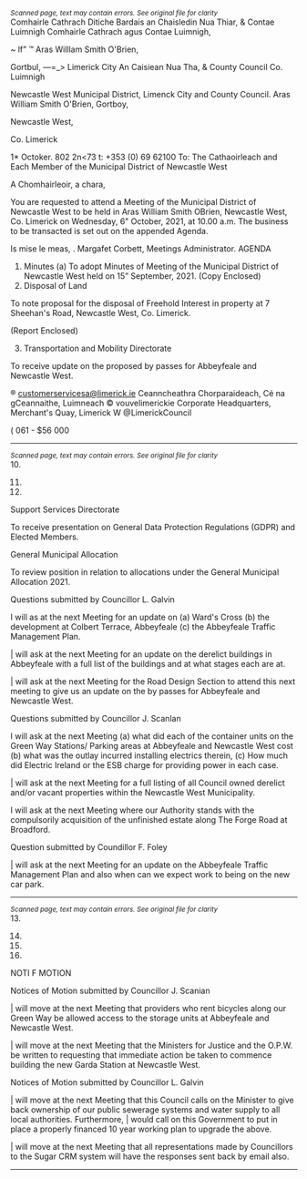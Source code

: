*<small>Scanned page, text may contain errors. See original file for clarity</small>*  
Comhairle Cathrach Ditiche Bardais an Chaisledin Nua Thiar,
& Contae Luimnigh Comhairle Cathrach agus Contae Luimnigh,

~ lf” ™ Aras Willlam Smith O'Brien,

Gortbul,
—=_> Limerick City An Caisiean Nua Tha,
& County Council Co. Luimnigh

Newcastle West Municipal District,
Limenck City and County Council.
Aras William Smith O'Brien,
Gortboy,

Newcastle West,

Co. Limerick

1* Octoker. 802 2n<73
t: +353 (0) 69 62100
To: The Cathaoirleach and Each Member of the Municipal District of Newcastle West

A Chomhairleoir, a chara,

You are requested to attend a Meeting of the Municipal District of Newcastle West to be held
in Aras William Smith OBrien, Newcastle West, Co. Limerick on Wednesday, 6" October,
2021, at 10.00 a.m. The business to be transacted is set out on the appended Agenda.

Is mise le meas, .
Margafet Corbett,
Meetings Administrator.
AGENDA
1. Minutes
(a) To adopt Minutes of Meeting of the Municipal District of Newcastle West held on 15”
September, 2021.
(Copy Enclosed)
2. Disposal of Land

To note proposal for the disposal of Freehold Interest in property at 7 Sheehan's
Road, Newcastle West, Co. Limerick.

(Report Enclosed)

3. Transportation and Mobility Directorate

To receive update on the proposed by passes for Abbeyfeale and Newcastle West.

® customerservicesa@limerick.ie
Ceanncheathra Chorparaideach, Cé na gCeannaithe, Luimneach © vouvelimerickie
Corporate Headquarters, Merchant's Quay, Limerick W @LimerickCouncil

( 061 - $56 000

---
*<small>Scanned page, text may contain errors. See original file for clarity</small>*  
10.

11.

12.

Support Services Directorate

To receive presentation on General Data Protection Regulations (GDPR) and Elected
Members.

General Municipal Allocation

To review position in relation to allocations under the General Municipal Allocation
2021.

Questions submitted by Councillor L. Galvin

I will as at the next Meeting for an update on (a) Ward's Cross (b) the development
at Colbert Terrace, Abbeyfeale (c) the Abbeyfeale Traffic Management Plan.

| will ask at the next Meeting for an update on the derelict buildings in Abbeyfeale
with a full list of the buildings and at what stages each are at.

| will ask at the next Meeting for the Road Design Section to attend this next meeting
to give us an update on the by passes for Abbeyfeale and Newcastle West.

Questions submitted by Councillor J. Scanlan

I will ask at the next Meeting (a) what did each of the container units on the Green
Way Stations/ Parking areas at Abbeyfeale and Newcastle West cost (b) what was
the outlay incurred installing electrics therein, (c) How much did Electric Ireland or
the ESB charge for providing power in each case.

| will ask at the next Meeting for a full listing of all Council owned derelict and/or
vacant properties within the Newcastle West Municipality.

I will ask at the next Meeting where our Authority stands with the compulsorily
acquisition of the unfinished estate along The Forge Road at Broadford.

Question submitted by Coundillor F. Foley

| will ask at the next Meeting for an update on the Abbeyfeale Traffic Management
Plan and also when can we expect work to being on the new car park.

---
*<small>Scanned page, text may contain errors. See original file for clarity</small>*  
13.

14.

15.

16.

NOTI F MOTION

Notices of Motion submitted by Councillor J. Scanian

| will move at the next Meeting that providers who rent bicycles along our Green Way
be allowed access to the storage units at Abbeyfeale and Newcastle West.

| will move at the next Meeting that the Ministers for Justice and the O.P.W. be
written to requesting that immediate action be taken to commence building the new
Garda Station at Newcastle West.

Notices of Motion submitted by Councillor L. Galvin

| will move at the next Meeting that this Council calls on the Minister to give back
ownership of our public sewerage systems and water supply to all local authorities.
Furthermore, | would call on this Government to put in place a properly financed 10
year working plan to upgrade the above.

| will move at the next Meeting that all representations made by Councillors to the
Sugar CRM system will have the responses sent back by email also.

---
